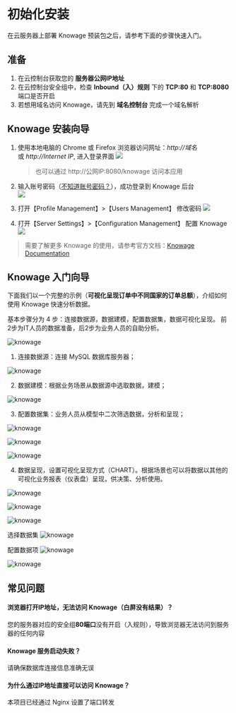 # 初始化安装

在云服务器上部署 Knowage 预装包之后，请参考下面的步骤快速入门。

## 准备

1. 在云控制台获取您的 **服务器公网IP地址** 
2. 在云控制台安全组中，检查 **Inbound（入）规则** 下的 **TCP:80** 和 **TCP:8080** 端口是否开启
3. 若想用域名访问 Knowage，请先到 **域名控制台** 完成一个域名解析

## Knowage 安装向导

1. 使用本地电脑的 Chrome 或 Firefox 浏览器访问网址：*http://域名* 或 *http://Internet IP*, 进入登录界面
   ![](https://libs.websoft9.com/Websoft9/DocsPicture/en/knowage/knowage-login-websoft9.png)

   > 也可以通过 http://公网IP:8080/knowage 访问本应用

2. 输入账号密码（[不知道账号密码？](/zh/stack-accounts.md#knowage)），成功登录到 Knowage 后台  
   ![](https://libs.websoft9.com/Websoft9/DocsPicture/en/knowage/knowage-backend-websoft9.png)

3. 打开【Profile Management】>【Users Management】 修改密码
   ![](https://libs.websoft9.com/Websoft9/DocsPicture/en/knowage/knowage-changepw-websoft9.png)

4. 打开【Server Settings】>【Configuration Management】 配置 Knowage
  ![](https://libs.websoft9.com/Websoft9/DocsPicture/en/knowage/knowage-confmanagement-websoft9.png)

> 需要了解更多 Knowage 的使用，请参考官方文档：[Knowage Documentation](https://knowage-suite.readthedocs.io/)

## Knowage 入门向导

下面我们以一个完整的示例（**可视化呈现订单中不同国家的订单总额**），介绍如何使用 Knowage 快速分析数据。

基本步骤分为 4 步：连接数据源，数据建模，配置数据集，数据可视化呈现。
前2步为IT人员的数据准备，后2步为业务人员的自助分析。

![knowage](https://libs.websoft9.com/Websoft9/blog/tmp/knowage/zh/knowage-websoft9.png)

1. 连接数据源：连接 MySQL 数据库服务器；

![knowage](https://libs.websoft9.com/Websoft9/blog/tmp/knowage/zh/knowage-datasource-websoft9.png)

2. 数据建模：根据业务场景从数据源中选取数据，建模；

![knowage](https://libs.websoft9.com/Websoft9/blog/tmp/knowage/zh/knowage-model-websoft9.png)

3. 配置数据集：业务人员从模型中二次筛选数据，分析和呈现；

![knowage](https://libs.websoft9.com/Websoft9/blog/tmp/knowage/zh/knowage-dataset1-websoft9.png)

![knowage](https://libs.websoft9.com/Websoft9/blog/tmp/knowage/zh/knowage-dataset2-websoft9.png)

![knowage](https://libs.websoft9.com/Websoft9/blog/tmp/knowage/zh/knowage-dataset3-websoft9.png)

4. 数据呈现，设置可视化呈现方式（CHART）。根据场景也可以将数据以其他的可视化业务报表（仪表盘）呈现，供决策、分析使用。

![knowage](https://libs.websoft9.com/Websoft9/blog/tmp/knowage/zh/knowage-analysis-websoft9.png)

![knowage](https://libs.websoft9.com/Websoft9/blog/tmp/knowage/zh/knowage-analysis1-websoft9.png)

![knowage](https://libs.websoft9.com/Websoft9/blog/tmp/knowage/zh/knowage-analysis2-websoft9.png)

选择数据集
![knowage](https://libs.websoft9.com/Websoft9/blog/tmp/knowage/zh/knowage-analysis3-websoft9.png)

配置数据项
![knowage](https://libs.websoft9.com/Websoft9/blog/tmp/knowage/zh/knowage-analysis4-websoft9.png)

![knowage](https://libs.websoft9.com/Websoft9/blog/tmp/knowage/zh/knowage-analysis5-websoft9.png)


## 常见问题

#### 浏览器打开IP地址，无法访问 Knowage（白屏没有结果）？

您的服务器对应的安全组**80端口**没有开启（入规则），导致浏览器无法访问到服务器的任何内容

#### Knowage 服务启动失败？

请确保数据库连接信息准确无误

#### 为什么通过IP地址直接可以访问 Knowage？

本项目已经通过 Nginx 设置了端口转发
